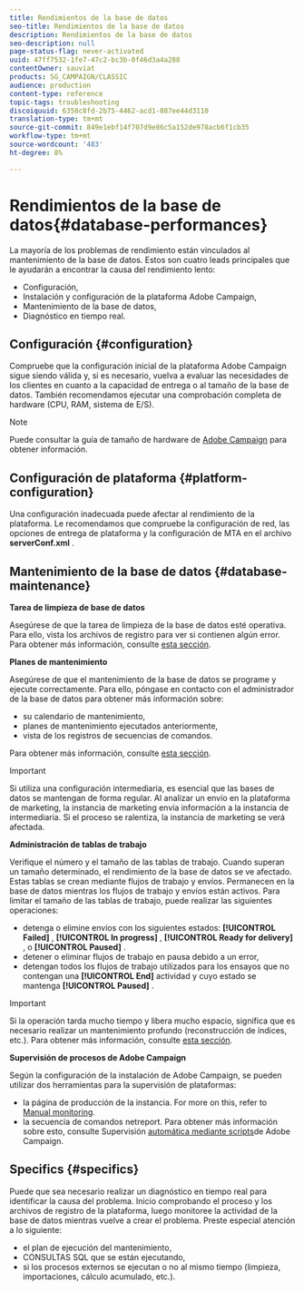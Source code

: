 ```yaml
---
title: Rendimientos de la base de datos
seo-title: Rendimientos de la base de datos
description: Rendimientos de la base de datos
seo-description: null
page-status-flag: never-activated
uuid: 47ff7532-1fe7-47c2-bc3b-0f46d3a4a288
contentOwner: sauviat
products: SG_CAMPAIGN/CLASSIC
audience: production
content-type: reference
topic-tags: troubleshooting
discoiquuid: 6358c8fd-2b75-4462-acd1-887ee44d3110
translation-type: tm+mt
source-git-commit: 849e1ebf14f707d9e86c5a152de978acb6f1cb35
workflow-type: tm+mt
source-wordcount: '483'
ht-degree: 8%

---
```



# Rendimientos de la base de datos{#database-performances}

La mayoría de los problemas de rendimiento están vinculados al mantenimiento de la base de datos. Estos son cuatro leads principales que le ayudarán a encontrar la causa del rendimiento lento:

* Configuración,
* Instalación y configuración de la plataforma Adobe Campaign,
* Mantenimiento de la base de datos,
* Diagnóstico en tiempo real.

## Configuración {#configuration}

Compruebe que la configuración inicial de la plataforma Adobe Campaign sigue siendo válida y, si es necesario, vuelva a evaluar las necesidades de los clientes en cuanto a la capacidad de entrega o al tamaño de la base de datos. También recomendamos ejecutar una comprobación completa de hardware (CPU, RAM, sistema de E/S).

>[!NOTE]
>
>Puede consultar la guía de tamaño de hardware de [Adobe Campaign](https://helpx.adobe.com/es/campaign/kb/hardware-sizing-guide.html) para obtener información.

## Configuración de plataforma {#platform-configuration}

Una configuración inadecuada puede afectar al rendimiento de la plataforma. Le recomendamos que compruebe la configuración de red, las opciones de entrega de plataforma y la configuración de MTA en el archivo **serverConf.xml** .

## Mantenimiento de la base de datos {#database-maintenance}

**Tarea de limpieza de base de datos**

Asegúrese de que la tarea de limpieza de la base de datos esté operativa. Para ello, vista los archivos de registro para ver si contienen algún error. Para obtener más información, consulte [esta sección](../../production/using/database-cleanup-workflow.md).

**Planes de mantenimiento**

Asegúrese de que el mantenimiento de la base de datos se programe y ejecute correctamente. Para ello, póngase en contacto con el administrador de la base de datos para obtener más información sobre:

* su calendario de mantenimiento,
* planes de mantenimiento ejecutados anteriormente,
* vista de los registros de secuencias de comandos.

Para obtener más información, consulte [esta sección](../../production/using/recommendations.md).

>[!IMPORTANT]
>
>Si utiliza una configuración intermediaria, es esencial que las bases de datos se mantengan de forma regular. Al analizar un envío en la plataforma de marketing, la instancia de marketing envía información a la instancia de intermediaria. Si el proceso se ralentiza, la instancia de marketing se verá afectada.

**Administración de tablas de trabajo**

Verifique el número y el tamaño de las tablas de trabajo. Cuando superan un tamaño determinado, el rendimiento de la base de datos se ve afectado. Estas tablas se crean mediante flujos de trabajo y envíos. Permanecen en la base de datos mientras los flujos de trabajo y envíos están activos. Para limitar el tamaño de las tablas de trabajo, puede realizar las siguientes operaciones:

* detenga o elimine envíos con los siguientes estados: **[!UICONTROL Failed]** , **[!UICONTROL In progress]** , **[!UICONTROL Ready for delivery]** , o **[!UICONTROL Paused]** .
* detener o eliminar flujos de trabajo en pausa debido a un error,
* detengan todos los flujos de trabajo utilizados para los ensayos que no contengan una **[!UICONTROL End]** actividad y cuyo estado se mantenga **[!UICONTROL Paused]** .

>[!IMPORTANT]
>
>Si la operación tarda mucho tiempo y libera mucho espacio, significa que es necesario realizar un mantenimiento profundo (reconstrucción de índices, etc.). Para obtener más información, consulte [esta sección](../../production/using/recommendations.md).

**Supervisión de procesos de Adobe Campaign**

Según la configuración de la instalación de Adobe Campaign, se pueden utilizar dos herramientas para la supervisión de plataformas:

* la página de producción de la instancia. For more on this, refer to [Manual monitoring](../../production/using/monitoring-processes.md#manual-monitoring).
* la secuencia de comandos netreport. Para obtener más información sobre esto, consulte Supervisión [automática mediante scripts](../../production/using/monitoring-processes.md#automatic-monitoring-via-adobe-campaign-scripts)de Adobe Campaign.

## Specifics {#specifics}

Puede que sea necesario realizar un diagnóstico en tiempo real para identificar la causa del problema. Inicio comprobando el proceso y los archivos de registro de la plataforma, luego monitoree la actividad de la base de datos mientras vuelve a crear el problema. Preste especial atención a lo siguiente:

* el plan de ejecución del mantenimiento,
* CONSULTAS SQL que se están ejecutando,
* si los procesos externos se ejecutan o no al mismo tiempo (limpieza, importaciones, cálculo acumulado, etc.).

